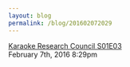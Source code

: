 ```yaml
---
layout: blog
permalink: /blog/201602072029
---
```


<a href=" https://www.youtube.com/watch?v=fkfkxfBGuWM">
Karaoke Research Council S01E03                    </a>

<div id="footer">
<span id="timestamp"> February 7th, 2016 8:29pm </span>
</div>
